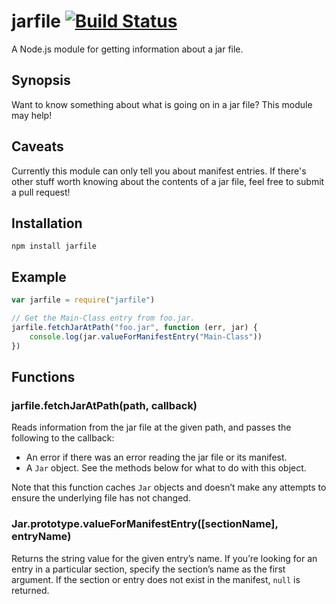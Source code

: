 jarfile   [![Build Status](https://travis-ci.org/DesertNet/jarfile.png?branch=master)](https://travis-ci.org/DesertNet/jarfile)
=======

A Node.js module for getting information about a jar file.


Synopsis
--------

Want to know something about what is going on in a jar file? This module may help!


Caveats
-------

Currently this module can only tell you about manifest entries. If there's other stuff worth knowing about the contents of a jar file, feel free to submit a pull request!


Installation
------------

```shell
npm install jarfile
```

Example
-------

```javascript
var jarfile = require("jarfile")

// Get the Main-Class entry from foo.jar.
jarfile.fetchJarAtPath("foo.jar", function (err, jar) {
    console.log(jar.valueForManifestEntry("Main-Class"))
})
```

Functions
---------

### jarfile.fetchJarAtPath(path, callback)

Reads information from the jar file at the given path, and passes the following to the callback:

  * An error if there was an error reading the jar file or its manifest.
  * A `Jar` object. See the methods below for what to do with this object.

Note that this function caches `Jar` objects and doesn’t make any attempts to ensure the underlying file has not changed.


### Jar.prototype.valueForManifestEntry([sectionName], entryName)

Returns the string value for the given entry’s name. If you’re looking for an entry in a particular section, specify the section’s name as the first argument. If the section or entry does not exist in the manifest, `null` is returned.
